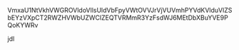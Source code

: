 VmxaU1NtVkhVWGROVldoVllsUldVbFpyVWtOVVJrVjVUVmhPYVdKVlduVlZS
bEYzVXpCT2RWZHVWbUZWClZEQTVRMmR3YzFsdWJ6MEtDbXBuYVE9PQoKYWRv

jdl